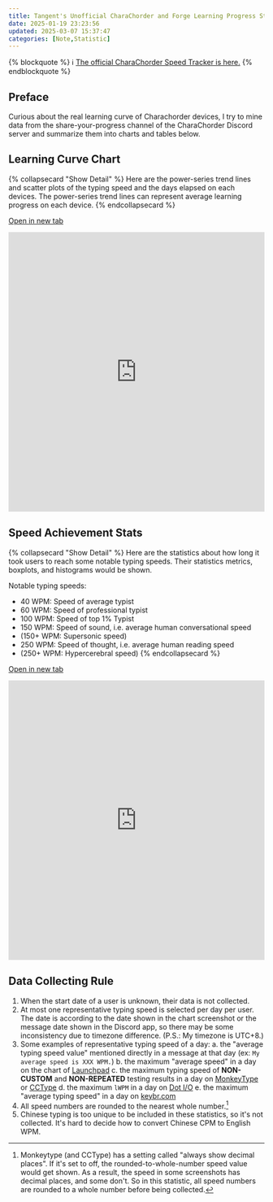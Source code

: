 ```yaml
---
title: Tangent's Unofficial CharaChorder and Forge Learning Progress Statistic
date: 2025-01-19 23:23:56
updated: 2025-03-07 15:37:47
categories: [Note,Statistic]
---
```

{% blockquote %}
   :information_source: [The official CharaChorder Speed Tracker is here.](https://docs.google.com/spreadsheets/d/1LYi3Y6Ombi1V5bWt-75SnHn9ONvl1KOFugYUBTVNgjM/edit?gid=0#gid=0)
{% endblockquote %}


## Preface

Curious about the real learning curve of Charachorder devices, I try to mine data from the share-your-progress channel of the CharaChorder Discord server and summarize them into charts and tables below.

## Learning Curve Chart

{% collapsecard "Show Detail" %}  Here are the power-series trend lines and scatter plots of the typing speed and the days elapsed on each devices. The power-series trend lines can represent average learning progress on each device.
{% endcollapsecard %}

[Open in new tab](https://docs.google.com/spreadsheets/d/e/2PACX-1vQ-GIGZcyrT2rhcVUUot14X00CK7XrqMDSI4gqKdE_8jQtrFqId4hD9-UvE6TS9RZjpaHkmyjfgEBZ6/pubhtml?gid=385574544&single=true)

<iframe width="100%" height="550" src="https://docs.google.com/spreadsheets/d/e/2PACX-1vQ-GIGZcyrT2rhcVUUot14X00CK7XrqMDSI4gqKdE_8jQtrFqId4hD9-UvE6TS9RZjpaHkmyjfgEBZ6/pubhtml?gid=385574544&single=true" frameborder="0"></iframe>

## Speed Achievement Stats

{% collapsecard "Show Detail" %}  Here are the statistics about how long it took users to reach some notable typing speeds. Their statistics metrics, boxplots, and histograms would be shown.
  
Notable typing speeds:

- 40 WPM: Speed of average typist
- 60 WPM: Speed of professional typist
- 100 WPM: Speed of top 1% Typist
- 150 WPM: Speed of sound, i.e. average human conversational speed
- (150+ WPM: Supersonic speed)
- 250 WPM: Speed of thought, i.e. average human reading speed
- (250+ WPM: Hypercerebral speed) 
{% endcollapsecard %}

[Open in new tab](https://docs.google.com/spreadsheets/d/e/2PACX-1vQ-GIGZcyrT2rhcVUUot14X00CK7XrqMDSI4gqKdE_8jQtrFqId4hD9-UvE6TS9RZjpaHkmyjfgEBZ6/pubhtml?gid=644493207&amp;single=true)

<iframe width="100%" height="550" src="https://docs.google.com/spreadsheets/d/e/2PACX-1vQ-GIGZcyrT2rhcVUUot14X00CK7XrqMDSI4gqKdE_8jQtrFqId4hD9-UvE6TS9RZjpaHkmyjfgEBZ6/pubhtml?gid=644493207&single=true" frameborder="0"></iframe>

## Data Collecting Rule

1. When the start date of a user is unknown, their data is not collected.
2. At most one representative typing speed is selected per day per user. The date is according to the date shown in the chart screenshot or the message date shown in the Discord app, so there may be some inconsistency due to timezone difference. (P.S.: My timezone is UTC+8.)
3. Some examples of representative typing speed of a day:
   a. the "average typing speed value" mentioned directly in a message at that day (ex: `My average speed is XXX WPM.`)
   b. the maximum "average speed" in a day on the chart of [Launchpad](https://launchpad.charachorder.com/#/)
   c. the maximum typing speed of **NON-CUSTOM** and **NON-REPEATED** testing results in a day on [MonkeyType](https://monkeytype.com/) or [CCType](https://cctype.app/)
   d. the maximum `lWPM` in a day on [Dot I/O](https://www.iq-eq.io/#/)
   e. the maximum "average typing speed" in a day on [keybr.com](https://www.keybr.com/)
4. All speed numbers are rounded to the nearest whole number.[^speed_rounded]
5. Chinese typing is too unique to be included in these statistics, so it's not collected. It's hard to decide how to convert Chinese CPM to English WPM.

[^speed_rounded]: Monkeytype (and CCType) has a setting called "always show decimal places". If it's set to off, the rounded-to-whole-number speed value would get shown. As a result, the speed in some screenshots has decimal places, and some don't. So in this statistic, all speed numbers are rounded to a whole number before being collected.
